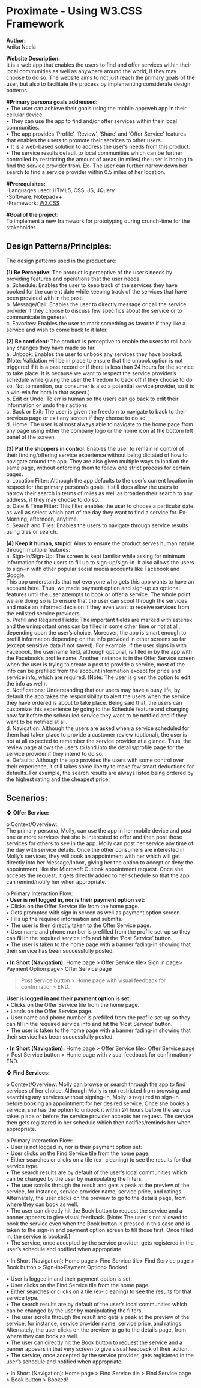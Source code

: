 # Proximate - Using W3.CSS Framework
**Author:**<br>
Anika Neela<br>

**Website Description:**<br>
It is a web app that enables the users to find and offer services within their
local communities as well as anywhere around the world, if they may choose to
do so. The website aims to not just reach the primary goals of the user, but also to
facilitate the process by implementing considerate design patterns. <br>

**#Primary persona goals addressed:**<br>
• The user can achieve their goals using the mobile app/web app in their cellular
device.<br>
• They can use the app to find and/or offer services within their local
communities. <br>
• The app provides ‘Profile’, ‘Review’, ‘Share’ and ‘Offer Service’ features that
enables the users to promote their services to other users.<br>
• It is a web-based solution to address the user’s needs from this product. <br>
• The service results default to local communities which can be further
controlled by restricting the amount of areas (in miles) the user is hoping to
find the service provider from. Ex- The user can further narrow down her
search to find a service provider within 0.5 miles of her location. <br>

**#Prerequisites:**<br>
-Languages used: HTML5, CSS, JS, JQuery<br>
-Software: Notepad++ <br>
-Framework: [W3.CSS](https://www.w3schools.com/w3css/) <br>

**#Goal of the project:**<br>
To implement a new framework for prototyping during crunch-time for the stakeholder.

## Design Patterns/Principles:
The design patterns used in the product are:<br>

**(1) Be Perceptive**: The product is perceptive of the user’s needs by providing
features and operations that the user needs.<br>
a. Schedule: Enables the user to keep track of the services they have
booked for the current date while keeping track of the services that
have been provided with in the past.<br>
b. Message/Call: Enables the user to directly message or call the service
provider if they choose to discuss few specifics about the service or
to communicate in general.<br>
c. Favorites: Enables the user to mark something as favorite if they like
a service and wish to come back to it later.<br>

**(2) Be confident**: The product is perceptive to enable the users to roll back any
changes they have made so far.<br>
a. Unbook: Enables the user to unbook any services they have booked.
(Note: Validation will be in place to ensure that the unbook option is
not triggered if it is a past record or if there is less than 24 hours for
the service to take place. It is because we want to respect the service
provider’s schedule while giving the user the freedom to back off if
they choose to do so. Not to mention, our consumer is also a
potential service provider, so it is a win-win for both in that aspect.)<br>
b. Edit or Undo: To err is human so the users can go back to edit their
information or undo their actions.<br>
c. Back or Exit: The user is given the freedom to navigate to back to
their previous page or exit any screen if they choose to do so.<br>
d. Home: The user is almost always able to navigate to the home page
from any page using either the company logo or the home icon at the
bottom left panel of the screen.<br>

**(3) Put the shoppers in control**: Enables the user to remain in control of their
finding/offering service experience without being dictated of how to
navigate around the app. They are also given multiple ways to land on the
same page, without enforcing them to follow one strict process for certain
pages.<br>
a. Location Filter: Although the app defaults to the user’s current
location in respect for the primary persona’s goals, it still does allow
the users to narrow their search in terms of miles as well as broaden
their search to any address, if they may choose to do so. <br>
b. Date & Time Filter: This filter enables the user to choose a particular
date as well as select which part of the day they want to find a
service for. Ex- Morning, afternoon, anytime.<br>
c. Search and Tiles: Enables the users to navigate through service
results using tiles or search.<br>

**(4) Keep it human, stupid**: Aims to ensure the product serves human nature
through multiple features:<br>
a. Sign-In/Sign-Up: The screen is kept familiar while asking for minimum
information for the users to fill up to sign-up/sign-in. It also allows
the users to sign-in with other popular social media accounts like
Facebook and Google.<br>
This app understands that not everyone who gets this app wants to
have an account here. Thus, we made payment option and sign-up as
optional features until the user attempts to book or offer a service.
The whole point we are doing so is to ensure that the user can scout
through the services and make an informed decision if they even
want to receive services from the enlisted service providers.<br>
b. Prefill and Required Fields: The important fields are marked with
asterisk and the unimportant ones can be filled in some other time or
not at all, depending upon the user’s choice. Moreover, the app is
smart enough to prefill information depending on the info provided
in other screens so far (except sensitive data if not saved). For
example, if the user signs in with Facebook, the username field,
although optional, is filled in by the app with the Facebook’s profile
name. Another instance is in the Offer Service screen when the user
is trying to create a post to provide a service, most of the info can be
prefilled from the account information except for price and service
info, which are required.
(Note: The user is given the option to edit the info as well).<br>
c. Notifications: Understanding that our users may have a busy life, by
default the app takes the responsibility to alert the users when the 
service they have ordered is about to take place. Being said that, the
users can customize this experience by going to the Schedule feature
and changing how far before the scheduled service they want to be
notified and if they want to be notified at all.<br>
d. Navigation: Although the users are asked when a service scheduled
for them had taken place to provide a customer review (optional),
the user is not at all expected to remember the service provider at a
glance. Thus, the review page allows the users to land into the
details/profile page for the service provider if they intend to do so.<br>
e. Defaults: Although the app provides the users with some control over
their experience, it still takes some liberty to make few smart
deductions for defaults. For example, the search results are always
listed being ordered by the highest rating and the cheapest price.

## Scenarios:
**❖ Offer Service:**<br>

o Context/Overview: <br>
The primary persona, Molly, can use the app in
her mobile device and post one or more services that she is
interested to offer and then post those services for others to see in
the app. Molly can post her service any time of the day with service
details. Once the other consumers are interested in Molly’s services,
they will book an appointment with her which will get directly into
her Message/Inbox, giving her the option to accept or deny the
appointment, like the Microsoft Outlook appointment request. Once
she accepts the request, it gets directly added to her schedule so that
the app can remind/notify her when appropriate.<br>

o Primary Interaction Flow:<br>
**▪ User is not logged in, nor is their payment option set:**<br>
• Clicks on the Offer Service tile from the home page.<br>
• Gets prompted with sign in screen as well as payment
option screen.<br>
• Fills up the required information and submits.<br>
• The user is then directly taken to the Offer Service page.<br>
• User name and phone number is prefilled from the
profile set-up so they can fill in the required service info
and hit the ‘Post Service’ button.<br>
• The user is taken to the home page with a banner
fading-in showing that their service has been
successfully posted.<br>

**• In Short (Navigation):** Home page > Offer Service tile>
Sign in page> Payment Option page> Offer Service page
> Post Service button > Home page with visual feedback
for confirmation> END.<br>

**User is logged in and their payment option is set:**<br>
• Clicks on the Offer Service tile from the home page.<br>
• Lands on the Offer Service page.<br>
• User name and phone number is prefilled from the
profile set-up so they can fill in the required service info
and hit the ‘Post Service’ button.<br>
• The user is taken to the home page with a banner
fading-in showing that their service has been
successfully posted.<br>

**• In Short (Navigation):** Home page > Offer Service tile>
Offer Service page > Post Service button > Home page
with visual feedback for confirmation> END. <br>

**❖ Find Services:**<br>

o Context/Overview: Molly can browse or search through the app to
find services of her choice. Although Molly is not restricted from
browsing and searching any services without signing-in, Molly is
required to sign-in before booking an appointment for her desired
service. Once she books a service, she has the option to unbook it
within 24 hours before the service takes place or before the service 
provider accepts her request. The service then gets registered in her
schedule which then notifies/reminds her when appropriate.<br>

o Primary Interaction Flow:<br>
▪ User is not logged in, nor is their payment option set:<br>
• User clicks on the Find Service tile from the home page.<br>
• Either searches or clicks on a tile (ex- cleaning) to see
the results for that service type.<br>
• The search results are by default of the user’s local
communities which can be changed by the user by
manipulating the filters.<br>
• The user scrolls through the result and gets a peak at the
preview of the service, for instance, service provider
name, service price, and ratings. Alternately, the user
clicks on the preview to go to the details page, from
where they can book as well.<br>
• The user can directly hit the Book button to request the
service and a banner appears to give visual feedback.
[Note: The user is not allowed to book the service even
when the Book button is pressed in this case and is
taken to the sign-in and payment option screen to fill
those first. Once filled in, the service is booked.]<br>
• The service, once accepted by the service provider, gets
registered in the user’s schedule and notified when
appropriate.<br>

• In Short (Navigation): Home page > Find Service tile>
Find Service page > Book button > Sign-in>Payment
Option> Booked!<br>

▪ User is logged in and their payment option is set:<br>
• User clicks on the Find Service tile from the home page.<br>
• Either searches or clicks on a tile (ex- cleaning) to see
the results for that service type.<br>
• The search results are by default of the user’s local
communities which can be changed by the user by
manipulating the filters.<br>
• The user scrolls through the result and gets a peak at the
preview of the service, for instance, service provider
name, service price, and ratings. Alternately, the user
clicks on the preview to go to the details page, from
where they can book as well.<br>
• The user can directly hit the Book button to request the
service and a banner appears in that very screen to give
visual feedback of their action.<br>
• The service, once accepted by the service provider, gets
registered in the user’s schedule and notified when
appropriate.<br>

• In Short (Navigation): Home page > Find Service tile >
Find Service page > Book button > Booked!

